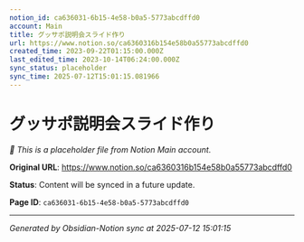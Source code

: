 ```yaml
---
notion_id: ca636031-6b15-4e58-b0a5-5773abcdffd0
account: Main
title: グッサポ説明会スライド作り
url: https://www.notion.so/ca6360316b154e58b0a55773abcdffd0
created_time: 2023-09-22T01:15:00.000Z
last_edited_time: 2023-10-14T06:24:00.000Z
sync_status: placeholder
sync_time: 2025-07-12T15:01:15.081966
---
```


# グッサポ説明会スライド作り

*🔄 This is a placeholder file from Notion Main account.*

**Original URL**: https://www.notion.so/ca6360316b154e58b0a55773abcdffd0

**Status**: Content will be synced in a future update.

**Page ID**: `ca636031-6b15-4e58-b0a5-5773abcdffd0`

---

*Generated by Obsidian-Notion sync at 2025-07-12 15:01:15*

